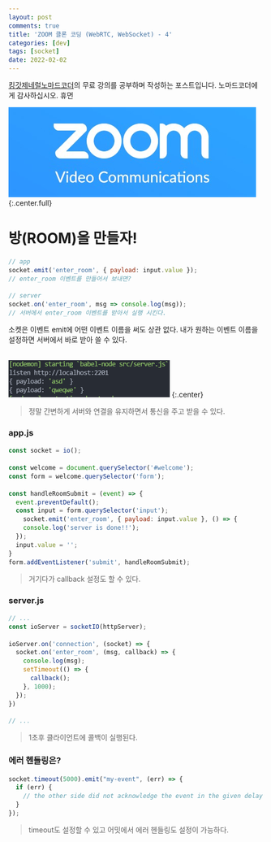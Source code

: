 ```yaml
---
layout: post
comments: true
title: 'ZOOM 클론 코딩 (WebRTC, WebSocket) - 4'
categories: [dev]
tags: [socket]
date: 2022-02-02
---
```

[킹갓제네럴노마드코더](https://academy.nomadcoders.co/)의 무료 강의를 공부하며 작성하는 포스트입니다. 노마드코더에게 감사하십시오. 휴먼

![headerimg](/assets/img/subcate/zoom.jpg)
{:.center.full}

# 방(ROOM)을 만들자!
```javascript
// app
socket.emit('enter_room', { payload: input.value });
// enter_room 이벤트를 만들어서 보내면?

// server
socket.on('enter_room', msg => console.log(msg));
// 서버에서 enter_room 이벤트를 받아서 실행 시킨다.
```
소켓은 이벤트 emit에 어떤 이벤트 이름을 써도 상관 없다. 내가 원하는 이벤트 이름을 설정하면 서버에서 바로 받아 쓸 수 있다.
<br/><br/>

![](/assets/img/post/myZoom/09.png)
{:.center}
> 정말 간변하게 서버와 연결을 유지하면서 통신을 주고 받을 수 있다.


### app.js
```javascript
const socket = io();

const welcome = document.querySelector('#welcome');
const form = welcome.querySelector('form');

const handleRoomSubmit = (event) => {
  event.preventDefault();
  const input = form.querySelector('input');
    socket.emit('enter_room', { payload: input.value }, () => {
    console.log('server is done!!');
  });
  input.value = '';
}
form.addEventListener('submit', handleRoomSubmit);
```
> 거기다가 callback 설정도 할 수 있다.

### server.js
```javascript
// ...
const ioServer = socketIO(httpServer);

ioServer.on('connection', (socket) => {
  socket.on('enter_room', (msg, callback) => {
    console.log(msg);
    setTimeout(() => {
      callback();
    }, 1000);
  });
})

// ...
```
> 1초후 클라이언트에 콜백이 실행된다.

### 에러 헨들링은?
```javascript
socket.timeout(5000).emit("my-event", (err) => {
  if (err) {
    // the other side did not acknowledge the event in the given delay
  }
});
```
> timeout도 설정할 수 있고 어밋에서 에러 헨들링도 설정이 가능하다.